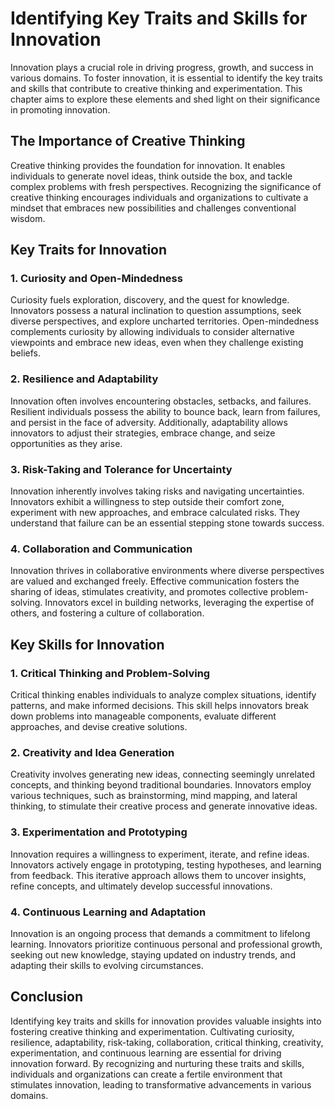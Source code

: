 Identifying Key Traits and Skills for Innovation
=========================================================

Innovation plays a crucial role in driving progress, growth, and success in various domains. To foster innovation, it is essential to identify the key traits and skills that contribute to creative thinking and experimentation. This chapter aims to explore these elements and shed light on their significance in promoting innovation.

The Importance of Creative Thinking
-----------------------------------

Creative thinking provides the foundation for innovation. It enables individuals to generate novel ideas, think outside the box, and tackle complex problems with fresh perspectives. Recognizing the significance of creative thinking encourages individuals and organizations to cultivate a mindset that embraces new possibilities and challenges conventional wisdom.

Key Traits for Innovation
-------------------------

### 1. Curiosity and Open-Mindedness

Curiosity fuels exploration, discovery, and the quest for knowledge. Innovators possess a natural inclination to question assumptions, seek diverse perspectives, and explore uncharted territories. Open-mindedness complements curiosity by allowing individuals to consider alternative viewpoints and embrace new ideas, even when they challenge existing beliefs.

### 2. Resilience and Adaptability

Innovation often involves encountering obstacles, setbacks, and failures. Resilient individuals possess the ability to bounce back, learn from failures, and persist in the face of adversity. Additionally, adaptability allows innovators to adjust their strategies, embrace change, and seize opportunities as they arise.

### 3. Risk-Taking and Tolerance for Uncertainty

Innovation inherently involves taking risks and navigating uncertainties. Innovators exhibit a willingness to step outside their comfort zone, experiment with new approaches, and embrace calculated risks. They understand that failure can be an essential stepping stone towards success.

### 4. Collaboration and Communication

Innovation thrives in collaborative environments where diverse perspectives are valued and exchanged freely. Effective communication fosters the sharing of ideas, stimulates creativity, and promotes collective problem-solving. Innovators excel in building networks, leveraging the expertise of others, and fostering a culture of collaboration.

Key Skills for Innovation
-------------------------

### 1. Critical Thinking and Problem-Solving

Critical thinking enables individuals to analyze complex situations, identify patterns, and make informed decisions. This skill helps innovators break down problems into manageable components, evaluate different approaches, and devise creative solutions.

### 2. Creativity and Idea Generation

Creativity involves generating new ideas, connecting seemingly unrelated concepts, and thinking beyond traditional boundaries. Innovators employ various techniques, such as brainstorming, mind mapping, and lateral thinking, to stimulate their creative process and generate innovative ideas.

### 3. Experimentation and Prototyping

Innovation requires a willingness to experiment, iterate, and refine ideas. Innovators actively engage in prototyping, testing hypotheses, and learning from feedback. This iterative approach allows them to uncover insights, refine concepts, and ultimately develop successful innovations.

### 4. Continuous Learning and Adaptation

Innovation is an ongoing process that demands a commitment to lifelong learning. Innovators prioritize continuous personal and professional growth, seeking out new knowledge, staying updated on industry trends, and adapting their skills to evolving circumstances.

Conclusion
----------

Identifying key traits and skills for innovation provides valuable insights into fostering creative thinking and experimentation. Cultivating curiosity, resilience, adaptability, risk-taking, collaboration, critical thinking, creativity, experimentation, and continuous learning are essential for driving innovation forward. By recognizing and nurturing these traits and skills, individuals and organizations can create a fertile environment that stimulates innovation, leading to transformative advancements in various domains.
